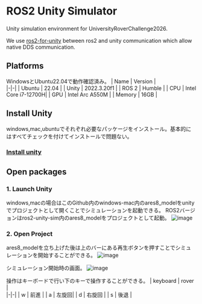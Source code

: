 # ROS2 Unity Simulator
Unity simulation environment for UniversityRoverChallenge2026. 　　　

We use [ros2-for-unity](https://github.com/RobotecAI/ros2-for-unity) between ros2 and unity communication which allow native DDS communication.

## Platforms
WindowsとUbuntu22.04で動作確認済み。
| Name | Version |                              
|-|-| 
| Ubuntu | 22.04 |
| Unity | 2022.3.20f1 |
| ROS 2 | Humble |
| CPU | Intel Core i7-12700H|
| GPU | Intel Arc A550M |
| Memory | 16GB |

## Install Unity
windows,mac,ubuntuでそれぞれ必要なパッケージをインストール。基本的にはすべてチェックを付けてインストールで問題ない。
### [Install unity](https://unity.com/ja/releases/editor/whats-new/2022.3.20#notes)

## Open packages
### 1. Launch Unity
windows,macの場合はこのGithub内のwindows-mac内のares8_modelをunityでプロジェクトとして開くことでシミュレーションを起動できる。
ROS2バージョンはros2-unity-sim内のares8_modelをプロジェクトとして起動。
![image](https://github.com/user-attachments/assets/787ef718-d6d9-4ed9-8ee1-cdeb5d700b45)

### 2. Open Project
ares8_modelを立ち上げた後は上のバーにある再生ボタンを押すことでシミュレーションを開始することができる。
![image](https://github.com/user-attachments/assets/ba89ae2c-f167-41ec-a1d9-8c821d6d0593)

シミュレーション開始時の画面。
![image](https://github.com/user-attachments/assets/38dcc74f-0cc9-4582-907b-219d81e82b27)

操作はキーボードで行い下のキーで操作することができる。
| keyboard | rover |                              
|-|-| 
| w | 前進 |
| a | 左旋回|
| d | 右旋回 |
| s | 後退 |












